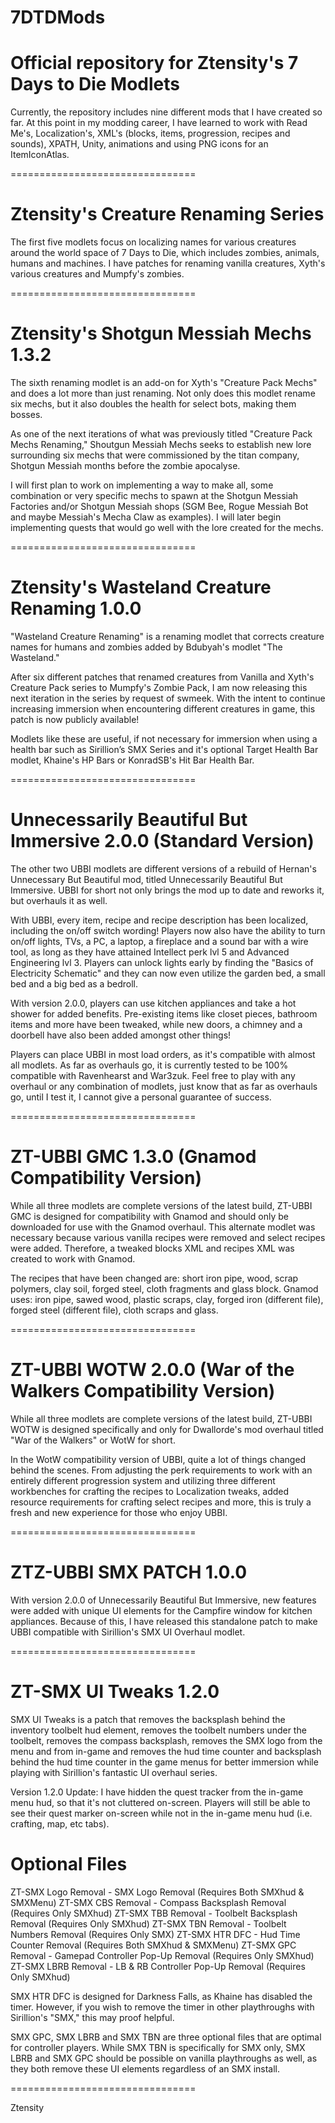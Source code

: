 # 7DTDMods
 Official repository for Ztensity's 7 Days to Die Modlets
 ================================
 
 Currently, the repository includes nine different mods that I have created so far. At this point in my modding career, I have learned to work with Read Me's, Localization's, XML's (blocks, items, progression, recipes and sounds), XPATH, Unity, animations and using PNG icons for an ItemIconAtlas.
 
 
 ================================
 
 
 Ztensity's Creature Renaming Series
 =======
 
 The first five modlets focus on localizing names for various creatures around the world space of 7 Days to Die, which includes zombies, animals, humans and machines. I have patches for renaming vanilla creatures, Xyth's various creatures and Mumpfy's zombies.
 
 
 ================================
 
 
 Ztensity's Shotgun Messiah Mechs 1.3.2
 =======
 
 The sixth renaming modlet is an add-on for Xyth's "Creature Pack Mechs" and does a lot more than just renaming. Not only does this modlet rename six mechs, but it also doubles the health for select bots, making them bosses. 
 
 As one of the next iterations of what was previously titled "Creature Pack Mechs Renaming," Shoutgun Messiah Mechs seeks to establish new lore surrounding six mechs that were commissioned by the titan company, Shotgun Messiah months before the zombie apocalyse.
 
 I will first plan to work on implementing a way to make all, some combination or very specific mechs to spawn at the Shotgun Messiah Factories and/or Shotgun Messiah shops (SGM Bee, Rogue Messiah Bot and maybe Messiah's Mecha Claw as examples). I will later begin implementing quests that would go well with the lore created for the mechs.
 
 
 ================================
 
 
 Ztensity's Wasteland Creature Renaming 1.0.0
 =======
 
 "Wasteland Creature Renaming" is a renaming modlet that corrects creature names for humans and zombies added by Bdubyah's modlet "The Wasteland."
 
 After six different patches that renamed creatures from Vanilla and Xyth's Creature Pack series to Mumpfy's Zombie Pack, I am now releasing this next iteration in the series by request of swmeek. With the intent to continue increasing immersion when encountering different creatures in game, this patch is now publicly available! 
 
 Modlets like these are useful, if not necessary for immersion when using a health bar such as Sirillion’s SMX Series and it's optional Target Health Bar modlet, Khaine's HP Bars or KonradSB's Hit Bar Health Bar. 
 
 
 ================================
 
 
 Unnecessarily Beautiful But Immersive 2.0.0 (Standard Version)
 =======
 
 The other two UBBI modlets are different versions of a rebuild of Hernan's Unnecessary But Beautiful mod, titled Unnecessarily Beautiful But Immersive. UBBI for short not only brings the mod up to date and reworks it, but overhauls it as well.
 
 With UBBI, every item, recipe and recipe description has been localized, including the on/off switch wording! Players now also have the ability to turn on/off lights, TVs, a PC, a laptop, a fireplace and a sound bar with a wire tool, as long as they have attained Intellect perk lvl 5 and Advanced Engineering lvl 3. Players can unlock lights early by finding the "Basics of Electricity Schematic" and they can now even utilize the garden bed, a small bed and a big bed as a bedroll.
 
 With version 2.0.0, players can use kitchen appliances and take a hot shower for added benefits. Pre-existing items like closet pieces, bathroom items and more have been tweaked, while new doors, a chimney and a doorbell have also been added amongst other things!
 
 Players can place UBBI in most load orders, as it's compatible with almost all modlets. As far as overhauls go, it is currently tested to be 100% compatible with Ravenhearst and War3zuk. Feel free to play with any overhaul or any combination of modlets, just know that as far as overhauls go, until I test it, I cannot give a personal guarantee of success.
 
 
 ================================
 
 
 ZT-UBBI GMC 1.3.0 (Gnamod Compatibility Version)
 =======
 
 While all three modlets are complete versions of the latest build, ZT-UBBI GMC is designed for compatibility with Gnamod and should only be downloaded for use with the Gnamod overhaul. This alternate modlet was necessary because various vanilla recipes were removed and select recipes were added. Therefore, a tweaked blocks XML and recipes XML was created to work with Gnamod.
 
 The recipes that have been changed are: short iron pipe, wood, scrap polymers, clay soil, forged steel, cloth fragments and glass block. Gnamod uses: iron pipe, sawed wood, plastic scraps, clay, forged iron (different file), forged steel (different file), cloth scraps and glass.
 
 
 ================================
 
 
 ZT-UBBI WOTW 2.0.0 (War of the Walkers Compatibility Version)
 =======
 
 While all three modlets are complete versions of the latest build, ZT-UBBI WOTW is designed specifically and only for Dwallorde's mod overhaul titled "War of the Walkers" or WotW for short.
 
 In the WotW compatibility version of UBBI, quite a lot of things changed behind the scenes. From adjusting the perk requirements to work with an entirely different progression system and utilizing three different workbenches for crafting the recipes to Localization tweaks, added resource requirements for crafting select recipes and more, this is truly a fresh and new experience for those who enjoy UBBI.
 
 
 ================================
 
 
 ZTZ-UBBI SMX PATCH 1.0.0
 =======
 
 With version 2.0.0 of Unnecessarily Beautiful But Immersive, new features were added with unique UI elements for the Campfire window for kitchen appliances. Because of this, I have released this standalone patch to make UBBI compatible with Sirillion's SMX UI Overhaul modlet.
 
 
 ================================
 
 
 ZT-SMX UI Tweaks 1.2.0
 =======
 
 SMX UI Tweaks is a patch that removes the backsplash behind the inventory toolbelt hud element, removes the toolbelt numbers under the toolbelt, removes the compass backsplash, removes the SMX logo from the menu and from in-game and removes the hud time counter and backsplash behind the hud time counter in the game menus for better immersion while playing with Sirillion's fantastic UI overhaul series.
 
 Version 1.2.0 Update: I have hidden the quest tracker from the in-game menu hud, so that it's not cluttered on-screen. Players will still be able to see their quest marker on-screen while not in the in-game menu hud (i.e. crafting, map, etc tabs).
 
 
 Optional Files
 =======
 
 ZT-SMX Logo Removal - SMX Logo Removal                    (Requires Both SMXhud & SMXMenu)
 ZT-SMX CBS Removal  - Compass Backsplash Removal          (Requires Only SMXhud)
 ZT-SMX TBB Removal  - Toolbelt Backsplash Removal         (Requires Only SMXhud)
 ZT-SMX TBN Removal  - Toolbelt Numbers Removal            (Requires Only SMX)
 ZT-SMX HTR DFC      - Hud Time Counter Removal            (Requires Both SMXhud & SMXMenu)
 ZT-SMX GPC Removal  - Gamepad Controller Pop-Up Removal   (Requires Only SMXhud)
 ZT-SMX LBRB Removal - LB & RB Controller Pop-Up Removal   (Requires Only SMXhud)
 
 SMX HTR DFC is designed for Darkness Falls, as Khaine has disabled the timer. However, if you wish to remove the timer in other playthroughs with Sirillion's "SMX," this may proof helpful.
 
 SMX GPC, SMX LBRB and SMX TBN are three optional files that are optimal for controller players. While SMX TBN is specifically for SMX only, SMX LBRB and SMX GPC should be possible on vanilla playthroughs as well, as they both remove these UI elements regardless of an SMX install.
 
 
 ================================
 
 
 Ztensity